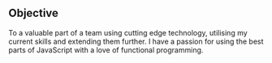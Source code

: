 ## Objective

To a valuable part of a team using cutting edge technology, utilising my current skills and extending them further. I have a passion for using the best parts of JavaScript with a love of functional programming.
